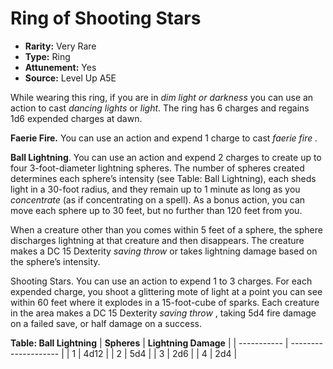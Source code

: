 
# Ring of Shooting Stars

* **Rarity:** Very Rare
* **Type:** Ring
* **Attunement:** Yes
* **Source:** Level Up A5E


While wearing this ring, if you are in _dim light or darkness_  you can use an action to cast _dancing lights_ or _light_. The ring has 6 charges and regains 1d6 expended charges at dawn.

**Faerie Fire.** You can use an action and expend 1 charge to cast _faerie fire ._

**Ball Lightning**. You can use an action and expend 2 charges to create up to four 3-foot-diameter lightning spheres. The number of spheres created determines each sphere’s intensity (see Table: Ball Lightning), each sheds light in a 30-foot radius, and they remain up to 1 minute as long as you _concentrate_  (as if concentrating on a spell). As a bonus action, you can move each sphere up to 30 feet, but no further than 120 feet from you.

When a creature other than you comes within 5 feet of a sphere, the sphere discharges lightning at that creature and then disappears. The creature makes a DC 15 Dexterity _saving throw_  or takes lightning damage based on the sphere’s intensity.

Shooting Stars. You can use an action to expend 1 to 3 charges. For each expended charge, you shoot a glittering mote of light at a point you can see within 60 feet where it explodes in a 15-foot-cube of sparks. Each creature in the area makes a DC 15 Dexterity _saving throw_ , taking 5d4 fire damage on a failed save, or half damage on a success.

__**Table: Ball Lightning**__
| **Spheres** | **Lightning Damage** |
| ----------- | -------------------- |
| 1           | 4d12                 |
| 2           | 5d4                  |
| 3           | 2d6                  |
| 4           | 2d4                  |
